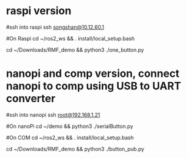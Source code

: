 # raspi version
#ssh into raspi
ssh songshan@10.12.60.1

#On Raspi
cd ~/ros2_ws && . install/local_setup.bash

cd ~/Downloads/RMF_demo && python3 ./one_button.py




# nanopi and comp version, connect nanopi to comp using USB to UART converter

#ssh into nanopi
ssh root@192.168.1.21

#On nanoPi
cd ~/demo && python3 ./serialButton.py

#On COM
cd ~/ros2_ws && . install/local_setup.bash

cd ~/Downloads/RMF_demo && python3 ./button_pub.py
